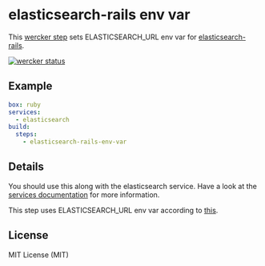 # elasticsearch-rails env var

This [wercker step](http://devcenter.wercker.com/docs/steps/index.html) sets ELASTICSEARCH_URL env var for [elasticsearch-rails](https://github.com/elastic/elasticsearch-rails/).

[![wercker status](https://app.wercker.com/status/f30c85958bff9c7c33d4e3e3b2f4cf2e/s/master "wercker status")](https://app.wercker.com/project/bykey/f30c85958bff9c7c33d4e3e3b2f4cf2e)

## Example

```yml
box: ruby
services:
  - elasticsearch
build:
  steps:
    - elasticsearch-rails-env-var
```

## Details

You should use this along with the elasticsearch service.
Have a look at the [services documentation](http://devcenter.wercker.com/docs/services/index.html) for more information.

This step uses ELASTICSEARCH_URL env var according to [this](https://github.com/elastic/elasticsearch-rails/issues/119).

## License

MIT License (MIT)

